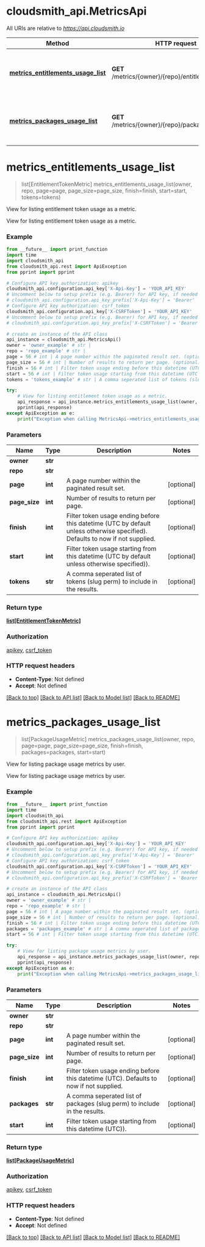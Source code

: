 # cloudsmith_api.MetricsApi

All URIs are relative to *https://api.cloudsmith.io*

Method | HTTP request | Description
------------- | ------------- | -------------
[**metrics_entitlements_usage_list**](MetricsApi.md#metrics_entitlements_usage_list) | **GET** /metrics/{owner}/{repo}/entitlements/usage/ | View for listing entitlement token usage as a metric.
[**metrics_packages_usage_list**](MetricsApi.md#metrics_packages_usage_list) | **GET** /metrics/{owner}/{repo}/packages/usage/ | View for listing package usage metrics by user.


# **metrics_entitlements_usage_list**
> list[EntitlementTokenMetric] metrics_entitlements_usage_list(owner, repo, page=page, page_size=page_size, finish=finish, start=start, tokens=tokens)

View for listing entitlement token usage as a metric.

View for listing entitlement token usage as a metric.

### Example 
```python
from __future__ import print_function
import time
import cloudsmith_api
from cloudsmith_api.rest import ApiException
from pprint import pprint

# Configure API key authorization: apikey
cloudsmith_api.configuration.api_key['X-Api-Key'] = 'YOUR_API_KEY'
# Uncomment below to setup prefix (e.g. Bearer) for API key, if needed
# cloudsmith_api.configuration.api_key_prefix['X-Api-Key'] = 'Bearer'
# Configure API key authorization: csrf_token
cloudsmith_api.configuration.api_key['X-CSRFToken'] = 'YOUR_API_KEY'
# Uncomment below to setup prefix (e.g. Bearer) for API key, if needed
# cloudsmith_api.configuration.api_key_prefix['X-CSRFToken'] = 'Bearer'

# create an instance of the API class
api_instance = cloudsmith_api.MetricsApi()
owner = 'owner_example' # str | 
repo = 'repo_example' # str | 
page = 56 # int | A page number within the paginated result set. (optional)
page_size = 56 # int | Number of results to return per page. (optional)
finish = 56 # int | Filter token usage ending before this datetime (UTC by default unless otherwise specified). Defaults to now if not supplied. (optional)
start = 56 # int | Filter token usage starting from this datetime (UTC by default unless otherwise specified)). (optional)
tokens = 'tokens_example' # str | A comma seperated list of tokens (slug perm) to include in the results. (optional)

try: 
    # View for listing entitlement token usage as a metric.
    api_response = api_instance.metrics_entitlements_usage_list(owner, repo, page=page, page_size=page_size, finish=finish, start=start, tokens=tokens)
    pprint(api_response)
except ApiException as e:
    print("Exception when calling MetricsApi->metrics_entitlements_usage_list: %s\n" % e)
```

### Parameters

Name | Type | Description  | Notes
------------- | ------------- | ------------- | -------------
 **owner** | **str**|  | 
 **repo** | **str**|  | 
 **page** | **int**| A page number within the paginated result set. | [optional] 
 **page_size** | **int**| Number of results to return per page. | [optional] 
 **finish** | **int**| Filter token usage ending before this datetime (UTC by default unless otherwise specified). Defaults to now if not supplied. | [optional] 
 **start** | **int**| Filter token usage starting from this datetime (UTC by default unless otherwise specified)). | [optional] 
 **tokens** | **str**| A comma seperated list of tokens (slug perm) to include in the results. | [optional] 

### Return type

[**list[EntitlementTokenMetric]**](EntitlementTokenMetric.md)

### Authorization

[apikey](../README.md#apikey), [csrf_token](../README.md#csrf_token)

### HTTP request headers

 - **Content-Type**: Not defined
 - **Accept**: Not defined

[[Back to top]](#) [[Back to API list]](../README.md#documentation-for-api-endpoints) [[Back to Model list]](../README.md#documentation-for-models) [[Back to README]](../README.md)

# **metrics_packages_usage_list**
> list[PackageUsageMetric] metrics_packages_usage_list(owner, repo, page=page, page_size=page_size, finish=finish, packages=packages, start=start)

View for listing package usage metrics by user.

View for listing package usage metrics by user.

### Example 
```python
from __future__ import print_function
import time
import cloudsmith_api
from cloudsmith_api.rest import ApiException
from pprint import pprint

# Configure API key authorization: apikey
cloudsmith_api.configuration.api_key['X-Api-Key'] = 'YOUR_API_KEY'
# Uncomment below to setup prefix (e.g. Bearer) for API key, if needed
# cloudsmith_api.configuration.api_key_prefix['X-Api-Key'] = 'Bearer'
# Configure API key authorization: csrf_token
cloudsmith_api.configuration.api_key['X-CSRFToken'] = 'YOUR_API_KEY'
# Uncomment below to setup prefix (e.g. Bearer) for API key, if needed
# cloudsmith_api.configuration.api_key_prefix['X-CSRFToken'] = 'Bearer'

# create an instance of the API class
api_instance = cloudsmith_api.MetricsApi()
owner = 'owner_example' # str | 
repo = 'repo_example' # str | 
page = 56 # int | A page number within the paginated result set. (optional)
page_size = 56 # int | Number of results to return per page. (optional)
finish = 56 # int | Filter token usage ending before this datetime (UTC). Defaults to now if not supplied. (optional)
packages = 'packages_example' # str | A comma seperated list of packages (slug perm) to include in the results. (optional)
start = 56 # int | Filter token usage starting from this datetime (UTC)). (optional)

try: 
    # View for listing package usage metrics by user.
    api_response = api_instance.metrics_packages_usage_list(owner, repo, page=page, page_size=page_size, finish=finish, packages=packages, start=start)
    pprint(api_response)
except ApiException as e:
    print("Exception when calling MetricsApi->metrics_packages_usage_list: %s\n" % e)
```

### Parameters

Name | Type | Description  | Notes
------------- | ------------- | ------------- | -------------
 **owner** | **str**|  | 
 **repo** | **str**|  | 
 **page** | **int**| A page number within the paginated result set. | [optional] 
 **page_size** | **int**| Number of results to return per page. | [optional] 
 **finish** | **int**| Filter token usage ending before this datetime (UTC). Defaults to now if not supplied. | [optional] 
 **packages** | **str**| A comma seperated list of packages (slug perm) to include in the results. | [optional] 
 **start** | **int**| Filter token usage starting from this datetime (UTC)). | [optional] 

### Return type

[**list[PackageUsageMetric]**](PackageUsageMetric.md)

### Authorization

[apikey](../README.md#apikey), [csrf_token](../README.md#csrf_token)

### HTTP request headers

 - **Content-Type**: Not defined
 - **Accept**: Not defined

[[Back to top]](#) [[Back to API list]](../README.md#documentation-for-api-endpoints) [[Back to Model list]](../README.md#documentation-for-models) [[Back to README]](../README.md)

